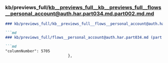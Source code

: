 ### kb/previews_full/kb__previews_full__kb__previews_full__flows__personal_account@auth.har.part034.md.part002.md.md

```md
### kb/previews_full/kb__previews_full__flows__personal_account@auth.har.part034.md.part002.md

```md
### kb/previews_full/flows__personal_account@auth.har.part034.md (part 002)

```md
"columnNumber": 5705
                            },
   
```

```

```

```
